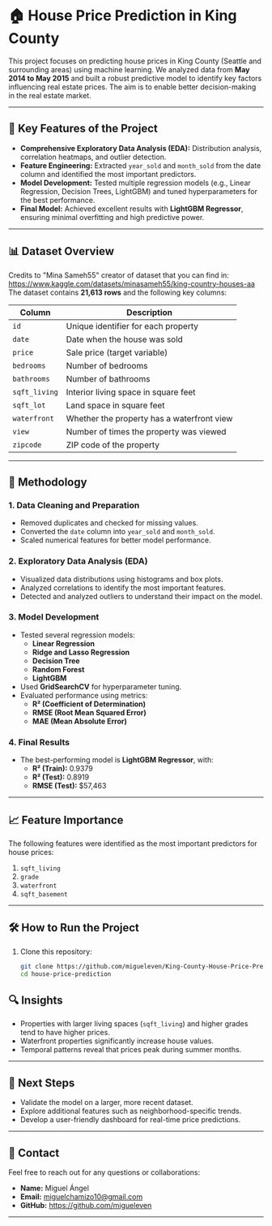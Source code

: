 # 🏠 House Price Prediction in King County

This project focuses on predicting house prices in King County (Seattle and surrounding areas) using machine learning. We analyzed data from **May 2014 to May 2015** and built a robust predictive model to identify key factors influencing real estate prices. The aim is to enable better decision-making in the real estate market.

---

## 🌟 **Key Features of the Project**
- **Comprehensive Exploratory Data Analysis (EDA):** Distribution analysis, correlation heatmaps, and outlier detection.
- **Feature Engineering:** Extracted `year_sold` and `month_sold` from the date column and identified the most important predictors.
- **Model Development:** Tested multiple regression models (e.g., Linear Regression, Decision Trees, LightGBM) and tuned hyperparameters for the best performance.
- **Final Model:** Achieved excellent results with **LightGBM Regressor**, ensuring minimal overfitting and high predictive power.

---

## 📊 **Dataset Overview**
Credits to "Mina Sameh55" creator of dataset that you can find in: https://www.kaggle.com/datasets/minasameh55/king-country-houses-aa
The dataset contains **21,613 rows** and the following key columns:

| Column            | Description                                         |
|--------------------|-----------------------------------------------------|
| `id`              | Unique identifier for each property                 |
| `date`            | Date when the house was sold                        |
| `price`           | Sale price (target variable)                        |
| `bedrooms`        | Number of bedrooms                                  |
| `bathrooms`       | Number of bathrooms                                 |
| `sqft_living`     | Interior living space in square feet                |
| `sqft_lot`        | Land space in square feet                           |
| `waterfront`      | Whether the property has a waterfront view          |
| `view`            | Number of times the property was viewed             |
| `zipcode`         | ZIP code of the property                            |

---

## 🚀 **Methodology**
### **1. Data Cleaning and Preparation**
- Removed duplicates and checked for missing values.
- Converted the `date` column into `year_sold` and `month_sold`.
- Scaled numerical features for better model performance.

### **2. Exploratory Data Analysis (EDA)**
- Visualized data distributions using histograms and box plots.
- Analyzed correlations to identify the most important features.
- Detected and analyzed outliers to understand their impact on the model.

### **3. Model Development**
- Tested several regression models:
  - **Linear Regression**
  - **Ridge and Lasso Regression**
  - **Decision Tree**
  - **Random Forest**
  - **LightGBM**
- Used **GridSearchCV** for hyperparameter tuning.
- Evaluated performance using metrics:
  - **R² (Coefficient of Determination)**
  - **RMSE (Root Mean Squared Error)**
  - **MAE (Mean Absolute Error)**

### **4. Final Results**
- The best-performing model is **LightGBM Regressor**, with:
  - **R² (Train):** 0.9379
  - **R² (Test):** 0.8919
  - **RMSE (Test):** $57,463

---

## 📈 **Feature Importance**
The following features were identified as the most important predictors for house prices:
1. `sqft_living`
2. `grade`
3. `waterfront`
4. `sqft_basement`

---

## 🛠️ **How to Run the Project**
1. Clone this repository:
   ```bash
   git clone https://github.com/migueleven/King-County-House-Price-Prediction.git
   cd house-price-prediction

## 🔍 **Insights**
- Properties with larger living spaces (`sqft_living`) and higher grades tend to have higher prices.
- Waterfront properties significantly increase house values.
- Temporal patterns reveal that prices peak during summer months.

---

## 🌟 **Next Steps**
- Validate the model on a larger, more recent dataset.
- Explore additional features such as neighborhood-specific trends.
- Develop a user-friendly dashboard for real-time price predictions.

---

## 💬 **Contact**
Feel free to reach out for any questions or collaborations:
- **Name:** Miguel Ángel
- **Email:** miguelchamizo10@gmail.com
- **GitHub:** https://github.com/migueleven

---
